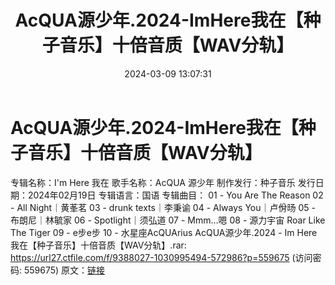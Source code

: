﻿---
title: AcQUA源少年.2024-ImHere我在【种子音乐】十倍音质【WAV分轨】
date: 2024-03-09 13:07:31
categories: WAV车载音乐、镜像
tags: 华语中文
---
# AcQUA源少年.2024-ImHere我在【种子音乐】十倍音质【WAV分轨】

专辑名称：I'm Here 我在
歌手名称：AcQUA 源少年
制作发行：种子音乐
发行日期：2024年02月19日
专辑语言：国语
专辑曲目：
01 - You Are The Reason
02 - All Night｜黄莑茗
03 - drunk texts｜李秉谕
04 - Always You｜卢佾旸
05 - 布朗尼｜林毓家
06 - Spotlight｜须弘道
07 - Mmm…嗯
08 - 源力宇宙 Roar Like The Tiger
09 - e步e步
10 - 水星座AcQUArius
AcQUA源少年.2024 - Im Here 我在【种子音乐】十倍音质【WAV分轨】.rar: https://url27.ctfile.com/f/9388027-1030995494-572986?p=559675
(访问密码: 559675)
原文：[链接](https://blog.sina.com.cn/s/blog_1647c7e76010314n1.html)